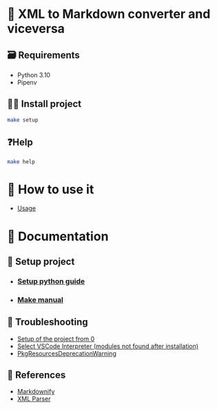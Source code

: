 # 🐍 XML to Markdown converter and viceversa

## 🗃️ Requirements

- Python 3.10
- Pipenv

## 🧑‍💻 Install project

```bash
make setup
```

## ❓Help

```bash
make help
```

# 📝 How to use it

- [Usage](/docs/usage.md)

# 📕 Documentation

## 📄 Setup project

- ### [Setup python guide](https://www.digitalocean.com/community/tutorials/how-to-install-python-3-and-set-up-a-local-programming-environment-on-windows-10)

- ### [Make manual](https://es.wikipedia.org/wiki/Make)

## 💩 Troubleshooting

- [Setup of the project from 0](https://sourcery.ai/blog/python-best-practices/)
- [Select VSCode Interpreter (modules not found after installation)](https://code.visualstudio.com/docs/python/environments#_select-and-activate-an-environment)
- [PkgResourcesDeprecationWarning](https://askubuntu.com/questions/1406952/what-is-the-meaning-of-this-pkgresourcesdeprecationwarning-warning-from-pipenv)

## 🧐 References

- [Markdownify](https://pypi.org/project/markdownify/)
- [XML Parser](https://docs.python.org/3/library/xml.etree.elementtree.html)
